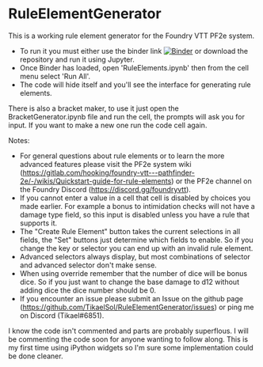 # RuleElementGenerator

This is a working rule element generator for the Foundry VTT PF2e system.

* To run it you must either use the binder link [![Binder](https://mybinder.org/badge_logo.svg)](https://mybinder.org/v2/gh/TikaelSol/RuleElementGenerator/HEAD) or download the repository and run it using Jupyter.
* Once Binder has loaded, open 'RuleElements.ipynb' then from the cell menu select 'Run All'.
* The code will hide itself and you'll see the interface for generating rule elements.

There is also a bracket maker, to use it just open the BracketGenerator.ipynb file and run the cell, the prompts will ask you for input.  If you want to make a new one run the code cell again.

Notes:
* For general questions about rule elements or to learn the more advanced features please visit the PF2e system wiki (https://gitlab.com/hooking/foundry-vtt---pathfinder-2e/-/wikis/Quickstart-guide-for-rule-elements) or the PF2e channel on the Foundry Discord (https://discord.gg/foundryvtt).
* If you cannot enter a value in a cell that cell is disabled by choices you made earlier.  For example a bonus to intimidation checks will not have a damage type field, so this input is disabled unless you have a rule that supports it.
* The "Create Rule Element" button takes the current selections in all fields, the "Set" buttons just determine which fields to enable. So if you change the key or selector you can end up with an invalid rule element.
* Advanced selectors always display, but most combinations of selector and advanced selector don't make sense.
* When using override remember that the number of dice will be bonus dice.  So if you just want to change the base damage to d12 without adding dice the dice number should be 0.
* If you encounter an issue please submit an Issue on the github page (https://github.com/TikaelSol/RuleElementGenerator/issues) or ping me on Discord (Tikael#6851).

I know the code isn't commented and parts are probably superflous.  I will be commenting the code soon for anyone wanting to follow along.  This is my first time using iPython widgets so I'm sure some implementation could be done cleaner.
